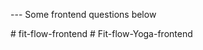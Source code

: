 --- Some frontend questions below


#   f i t - f l o w - f r o n t e n d  
 #   F i t - f l o w - Y o g a - f r o n t e n d  
 